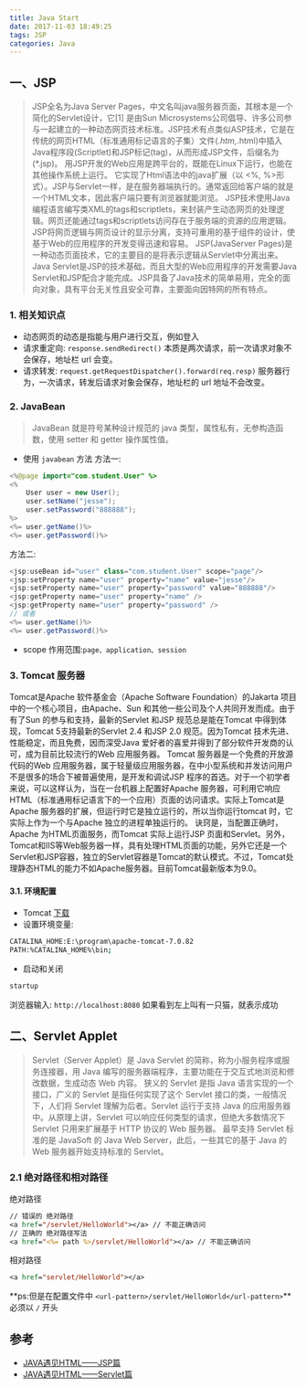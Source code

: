 ```yaml
---
title: Java Start
date: 2017-11-03 18:49:25
tags: JSP
categories: Java
---
```


## 一、JSP
>JSP全名为Java Server Pages，中文名叫java服务器页面，其根本是一个简化的Servlet设计，它[1]  是由Sun Microsystems公司倡导、许多公司参与一起建立的一种动态网页技术标准。JSP技术有点类似ASP技术，它是在传统的网页HTML（标准通用标记语言的子集）文件(*.htm,*.html)中插入Java程序段(Scriptlet)和JSP标记(tag)，从而形成JSP文件，后缀名为(*.jsp)。 用JSP开发的Web应用是跨平台的，既能在Linux下运行，也能在其他操作系统上运行。
它实现了Html语法中的java扩展（以 <%, %>形式）。JSP与Servlet一样，是在服务器端执行的。通常返回给客户端的就是一个HTML文本，因此客户端只要有浏览器就能浏览。
JSP技术使用Java编程语言编写类XML的tags和scriptlets，来封装产生动态网页的处理逻辑。网页还能通过tags和scriptlets访问存在于服务端的资源的应用逻辑。JSP将网页逻辑与网页设计的显示分离，支持可重用的基于组件的设计，使基于Web的应用程序的开发变得迅速和容易。 JSP(JavaServer Pages)是一种动态页面技术，它的主要目的是将表示逻辑从Servlet中分离出来。
Java Servlet是JSP的技术基础，而且大型的Web应用程序的开发需要Java Servlet和JSP配合才能完成。JSP具备了Java技术的简单易用，完全的面向对象，具有平台无关性且安全可靠，主要面向因特网的所有特点。


### 1. 相关知识点
- 动态网页的动态是指能与用户进行交互，例如登入
- 请求重定向: `response.sendRedirect()` 本质是两次请求，前一次请求对象不会保存，地址栏 url 会变。
- 请求转发: `request.getRequestDispatcher().forward(req.resp)` 服务器行为，一次请求，转发后请求对象会保存，地址栏的 url 地址不会改变。

### 2. JavaBean
>JavaBean 就是符号某种设计规范的 java 类型，属性私有，无参构造函数，使用 setter 和 getter 操作属性值。

- 使用 `javabean` 方法
方法一:
```java
<%@page import="com.student.User" %>
<% 
	User user = new User();
	user.setName("jesse");
	user.setPassword("888888");
%>
<%= user.getName()%>
<%= user.getPassword()%>
```
方法二:
```java
<jsp:useBean id="user" class="com.student.User" scope="page"/>
<jsp:setProperty name="user" property="name" value="jesse"/>
<jsp:setProperty name="user" property="password" value="888888"/>
<jsp:getProperty name="user" property="name" />
<jsp:getProperty name="user" property="password" />
// 或者
<%= user.getName()%>
<%= user.getPassword()%>
```
- scope 作用范围:`page、application、session`

### 3. Tomcat 服务器
Tomcat是Apache 软件基金会（Apache Software Foundation）的Jakarta 项目中的一个核心项目，由Apache、Sun 和其他一些公司及个人共同开发而成。由于有了Sun 的参与和支持，最新的Servlet 和JSP 规范总是能在Tomcat 中得到体现，Tomcat 5支持最新的Servlet 2.4 和JSP 2.0 规范。因为Tomcat 技术先进、性能稳定，而且免费，因而深受Java 爱好者的喜爱并得到了部分软件开发商的认可，成为目前比较流行的Web 应用服务器。
Tomcat 服务器是一个免费的开放源代码的Web 应用服务器，属于轻量级应用服务器，在中小型系统和并发访问用户不是很多的场合下被普遍使用，是开发和调试JSP 程序的首选。对于一个初学者来说，可以这样认为，当在一台机器上配置好Apache 服务器，可利用它响应HTML（标准通用标记语言下的一个应用）页面的访问请求。实际上Tomcat是Apache 服务器的扩展，但运行时它是独立运行的，所以当你运行tomcat 时，它实际上作为一个与Apache 独立的进程单独运行的。
诀窍是，当配置正确时，Apache 为HTML页面服务，而Tomcat 实际上运行JSP 页面和Servlet。另外，Tomcat和IIS等Web服务器一样，具有处理HTML页面的功能，另外它还是一个Servlet和JSP容器，独立的Servlet容器是Tomcat的默认模式。不过，Tomcat处理静态HTML的能力不如Apache服务器。目前Tomcat最新版本为9.0。

#### 3.1. 环境配置
- Tomcat [下载](https://tomcat.apache.org/download-70.cgi)
- 设置环境变量: 
```bash
CATALINA_HOME:E:\program\apache-tomcat-7.0.82
PATH:%CATALINA_HOME%\bin;
```
- 启动和关闭
```bash
startup
```
浏览器输入: `http://localhost:8080` 如果看到左上叫有一只猫，就表示成功


## 二、Servlet Applet
>Servlet（Server Applet）是 Java Servlet 的简称，称为小服务程序或服务连接器，用 Java 编写的服务器端程序，主要功能在于交互式地浏览和修改数据，生成动态 Web 内容。
狭义的 Servlet 是指 Java 语言实现的一个接口，广义的 Servlet 是指任何实现了这个 Servlet 接口的类，一般情况下，人们将 Servlet 理解为后者。Servlet 运行于支持 Java 的应用服务器中。从原理上讲，Servlet 可以响应任何类型的请求，但绝大多数情况下 Servlet 只用来扩展基于 HTTP 协议的 Web 服务器。
最早支持 Servlet 标准的是 JavaSoft 的 Java Web Server，此后，一些其它的基于 Java 的 Web 服务器开始支持标准的 Servlet。

### 2.1 绝对路径和相对路径
绝对路径
```jsp
// 错误的 绝对路径
<a href="/servlet/HelloWorld"></a> // 不能正确访问
// 正确的 绝对路径写法
<a href="<%= path %>/servlet/HelloWorld"></a> // 不能正确访问
```
相对路径
```jsp
<a href="servlet/HelloWorld"></a>
```
**ps:但是在配置文件中 `<url-pattern>/servlet/HelloWorld</url-pattern>`**必须以 `/` 开头



## 参考
- [JAVA遇见HTML——JSP篇](http://www.imooc.com/learn/166)
- [JAVA遇见HTML——Servlet篇](http://www.imooc.com/learn/269)